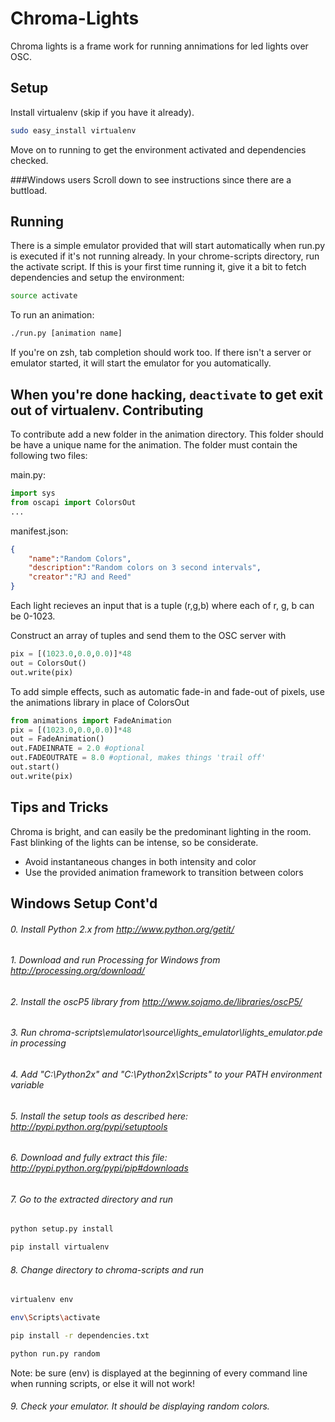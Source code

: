 Chroma-Lights
=============

Chroma lights is a frame work for running annimations for led lights over OSC.

Setup
-----
Install virtualenv (skip if you have it already).

```bash
sudo easy_install virtualenv
```

Move on to running to get the environment activated and dependencies checked.

###Windows users
Scroll down to see instructions since there are a buttload.

Running
-------
There is a simple emulator provided that will start automatically when run.py is executed if it's not running already.
In your chrome-scripts directory, run the activate script. If this is your first time running it, give it a bit to fetch dependencies and setup the environment:

```bash
source activate
```

To run an animation:

```bash
./run.py [animation name]
```

If you're on zsh, tab completion should work too. If there isn't a server or emulator started, it will start the emulator for you automatically.

When you're done hacking, `deactivate` to get exit out of virtualenv.
Contributing
------------
To contribute add a new folder in the animation directory. 
This folder should be have a unique name for the animation.
The folder must contain the following two files:

main.py:

```python
import sys
from oscapi import ColorsOut
...
```

manifest.json:

```json
{
	"name":"Random Colors",
	"description":"Random colors on 3 second intervals",
	"creator":"RJ and Reed"
}
```

Each light recieves an input that is a tuple (r,g,b) where each of r, g, b can be 0-1023.

Construct an array of tuples and send them to the OSC server with 

```python
pix = [(1023.0,0.0,0.0)]*48
out = ColorsOut()
out.write(pix)
```

To add simple effects, such as automatic fade-in and fade-out of pixels, use the animations library in place of ColorsOut

```python
from animations import FadeAnimation
pix = [(1023.0,0.0,0.0)]*48
out = FadeAnimation()
out.FADEINRATE = 2.0 #optional
out.FADEOUTRATE = 8.0 #optional, makes things 'trail off'
out.start()
out.write(pix)
```

Tips and Tricks
---------------

Chroma is bright, and can easily be the predominant lighting in the room.  Fast blinking of the lights can be intense, so be considerate.

* Avoid instantaneous changes in both intensity and color
* Use the provided animation framework to transition between colors

Windows Setup Cont'd
--------------------
###### 0. Install Python 2.x from http://www.python.org/getit/

###### 1. Download and run Processing for Windows from http://processing.org/download/

###### 2. Install the oscP5 library from http://www.sojamo.de/libraries/oscP5/

###### 3. Run chroma-scripts\emulator\source\lights_emulator\lights_emulator.pde in processing

###### 4. Add "C:\Python2x" and "C:\Python2x\Scripts" to your PATH environment variable

###### 5. Install the setup tools as described here: http://pypi.python.org/pypi/setuptools

###### 6. Download and fully extract this file: http://pypi.python.org/pypi/pip#downloads

###### 7. Go to the extracted directory and run 
```bash
python setup.py install
```
```bash
pip install virtualenv
```

###### 8. Change directory to chroma-scripts and run
```bash
virtualenv env
```
```bash
env\Scripts\activate
```
```bash
pip install -r dependencies.txt
```
```bash
python run.py random
```
Note: be sure (env) is displayed at the beginning of every command line when running scripts, or else it will not work!

###### 9. Check your emulator. It should be displaying random colors.
